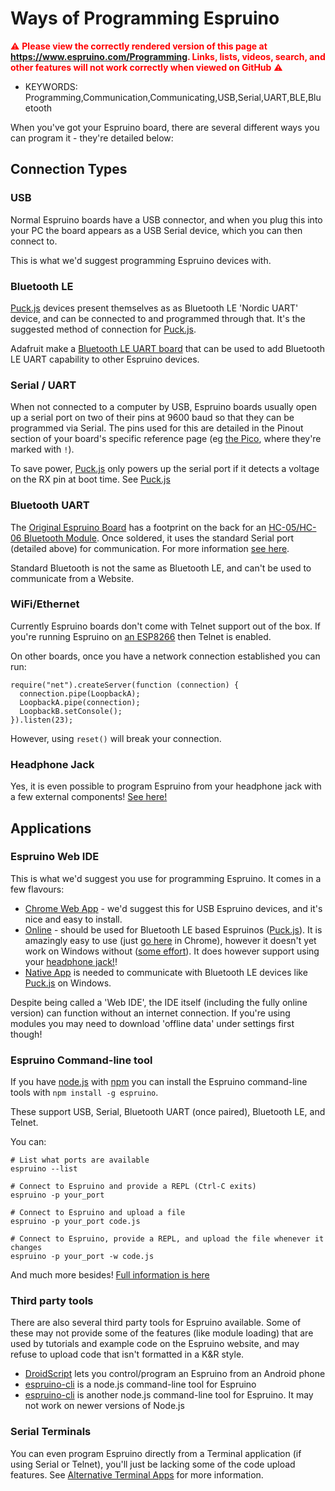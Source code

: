 <!--- Copyright (c) 2015 Gordon Williams, Pur3 Ltd. See the file LICENSE for copying permission. -->
Ways of Programming Espruino
============================

<span style="color:red">:warning: **Please view the correctly rendered version of this page at https://www.espruino.com/Programming. Links, lists, videos, search, and other features will not work correctly when viewed on GitHub** :warning:</span>

* KEYWORDS: Programming,Communication,Communicating,USB,Serial,UART,BLE,Bluetooth

When you've got your Espruino board, there are several different ways you can
program it - they're detailed below:

Connection Types
-----------------

### USB

Normal Espruino boards have a USB connector, and when you plug this into
your PC the board appears as a USB Serial device, which you can then connect
to.

This is what we'd suggest programming Espruino devices with.

### Bluetooth LE

[Puck.js](/Puck.js) devices present themselves as as Bluetooth LE 'Nordic UART'
device, and can be connected to and programmed through that. It's the suggested
method of connection for [Puck.js](/Puck.js).

Adafruit make a [Bluetooth LE UART board](https://www.adafruit.com/product/2479)
that can be used to add Bluetooth LE UART capability to other Espruino devices.

### Serial / UART

When not connected to a computer by USB, Espruino boards usually open up a serial
port on two of their pins at 9600 baud so that they can be programmed via Serial. 
The pins used for this are detailed in the Pinout section of your board's specific 
reference page (eg [the Pico](/Pico#pinout), where they're marked with `!`).

To save power, [Puck.js](/Puck.js) only powers up the serial port if it detects
a voltage on the RX pin at boot time. See [Puck.js](/Puck.js#serial-console)

### Bluetooth UART

The [Original Espruino Board](/EspruinoBoard) has a footprint on the back for 
an [HC-05/HC-06 Bluetooth Module](/Bluetooth). Once soldered, it uses the 
standard Serial port (detailed above) for communication. For more information
[see here](/Bluetooth).

Standard Bluetooth is not the same as Bluetooth LE, and can't be used to
communicate from a Website.

### WiFi/Ethernet

Currently Espruino boards don't come with Telnet support out of the box.
If you're running Espruino on [an ESP8266](/EspruinoESP8266) then Telnet is
enabled.

On other boards, once you have a network connection established you can run:

```
require("net").createServer(function (connection) {
  connection.pipe(LoopbackA);
  LoopbackA.pipe(connection);
  LoopbackB.setConsole();
}).listen(23);
```

However, using `reset()` will break your connection.

### Headphone Jack

Yes, it is even possible to program Espruino from your headphone jack with a 
few external components! [See here!](/Headphone)


Applications
------------

### Espruino Web IDE 

This is what we'd suggest you use for programming Espruino. It comes in a few
flavours:

* [Chrome Web App](http://www.espruino.com/Web+IDE#from-the-chrome-web-store) -
we'd suggest this for USB Espruino devices, and it's nice and easy to install.
* [Online](http://www.espruino.com/Web+IDE#online) - should be used for Bluetooth
LE based Espruinos ([Puck.js](/Puck.js)). It is amazingly easy to use (just [go here](https://www.espruino.com/ide)
in Chrome), however it doesn't yet work on Windows without ([some effort](https://github.com/urish/web-bluetooth-polyfill)).
It does however support using your [headphone jack!](/Headphone)!
* [Native App](http://www.espruino.com/Web+IDE#as-a-native-application) is needed
to communicate with Bluetooth LE devices like [Puck.js](/Puck.js) on Windows.

Despite being called a 'Web IDE', the IDE itself (including the fully online version) 
can function without an internet connection. If you're using modules you may need to 
download 'offline data' under settings first though!

### Espruino Command-line tool

If you have [node.js](https://nodejs.org/en/) with [npm](https://www.npmjs.com/)
you can install the Espruino command-line tools with `npm install -g espruino`.

These support USB, Serial, Bluetooth UART (once paired), Bluetooth LE, and Telnet.

You can:

```
# List what ports are available
espruino --list

# Connect to Espruino and provide a REPL (Ctrl-C exits)
espruino -p your_port

# Connect to Espruino and upload a file
espruino -p your_port code.js

# Connect to Espruino, provide a REPL, and upload the file whenever it changes
espruino -p your_port -w code.js
```

And much more besides! [Full information is here](https://www.npmjs.com/package/espruino)

### Third party tools

There are also several third party tools for Espruino available.
Some of these may not provide some of the features (like module loading) that are
used by tutorials and example code on the Espruino website, and may refuse
to upload code that isn't formatted in a K&R style.

* [DroidScript](http://droidscript.org/) lets you control/program an Espruino from an Android phone
* [espruino-cli](https://www.npmjs.com/package/node-espruino) is a node.js command-line tool for Espruino
* [espruino-cli](https://www.npmjs.com/package/espruino-cli) is another node.js command-line tool for Espruino. It may not work on newer versions of Node.js

### Serial Terminals

You can even program Espruino directly from a Terminal application (if using Serial or Telnet),
you'll just be lacking some of the code upload features. See [Alternative Terminal Apps](Alternative+Terminal+Apps)
for more information.

